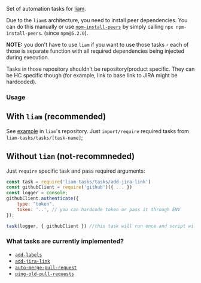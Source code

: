Set of automation tasks for [liam](https://github.com/holidaycheck/liam).

Due to the `liam`s architecture, you need to install peer dependencies. You can do this manually or use [`npm-install-peers`](https://www.npmjs.com/package/npm-install-peers) by simply calling `npx npm-install-peers`. (since `npm@5.2.0`).

**NOTE:** you don't have to use `liam` if you want to use those tasks - each of those is separate function with all required dependencies being injected during execution.

Tasks in those repository shouldn't be repository/product specific.
They can be HC specific though (for example, link to base link to JIRA might be hardcoded).

### Usage

## With `liam` (recommended)

See [example](https://github.com/holidaycheck/liam#example-code) in `liam`'s repository. Just `import/require` required tasks from `liam-tasks/tasks/[task-name]`;

## Without `liam` (not-recommneded)

Just `require` specific task and pass required arguments:

```javascript
const task = require('liam-tasks/tasks/add-jira-link')
const githubClient = require('github')({ ... })
const logger = console;
githubClient.authenticate({
    type: "token",
    token: '..', // you can hardcode token or pass it through ENV
});

task(logger, { githubClient }) //this task will run once and script will end.
```

### What tasks are currently implemented?

* [`add-labels`](./docs/add-labels.md)
* [`add-jira-link`](./docs/add-jira-link.md)
* [`auto-merge-pull-request`](./docs/auto-merge-pull-request.md)
* [`ping-old-pull-requests`](./docs/ping-old-pull-requests.md)
